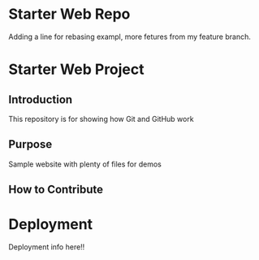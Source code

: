 # Starter Web Repo
Adding a line for rebasing exampl,
more fetures from my feature branch.

# Starter Web Project

## Introduction

This repository is for showing how Git and GitHub work

## Purpose

Sample website with plenty of files for demos

## How to Contribute

# Deployment

Deployment info here!!
